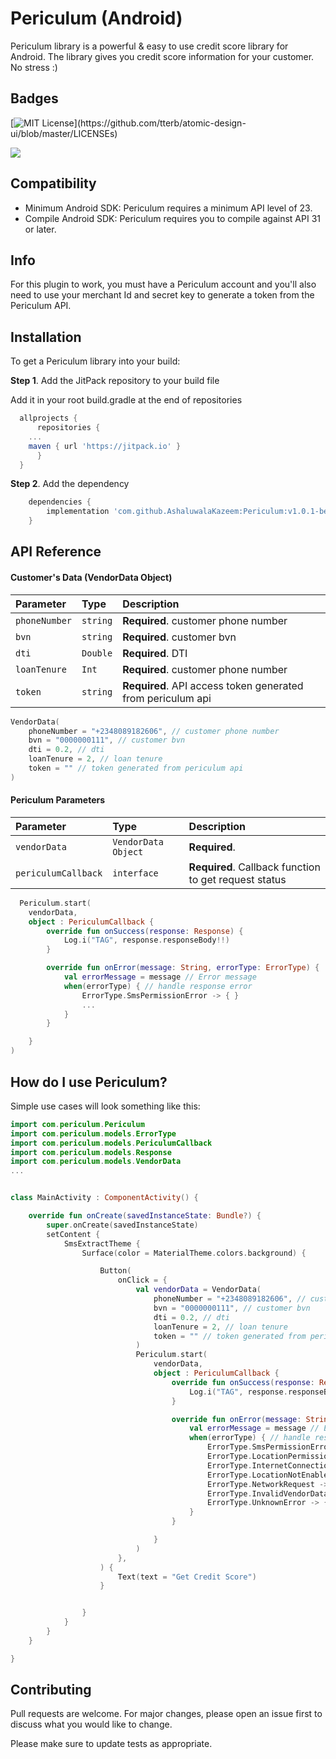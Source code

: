 
# Periculum (Android)

Periculum library is a powerful & easy to use credit score library for Android.
The library gives you credit score information for your customer. No stress :)


## Badges

[![MIT License](https://img.shields.io/apm/l/atomic-design-ui.svg?)](https://github.com/tterb/atomic-design-ui/blob/master/LICENSEs)

[![](https://jitpack.io/v/AshaluwalaKazeem/Periculum.svg)](https://jitpack.io/#AshaluwalaKazeem/Periculum)


## Compatibility

- Minimum Android SDK: Periculum requires a minimum API level of 23.
- Compile Android SDK: Periculum requires you to compile against API 31 or later.
## Info

For this plugin to work, you must have a Periculum account and you'll also 
need to use your merchant Id and secret key to generate a token from the 
Periculum API.


## Installation

To get a Periculum library into your build:

**Step 1**. Add the JitPack repository to your build file

Add it in your root build.gradle at the end of repositories

``` gradle
  allprojects {
      repositories {
	...
	maven { url 'https://jitpack.io' }
      }
  }
```

**Step 2**. Add the dependency

``` gradle
    dependencies {
        implementation 'com.github.AshaluwalaKazeem:Periculum:v1.0.1-beta'
    }
```


## API Reference

#### Customer's Data (VendorData Object)

| Parameter | Type     | Description                |
| :-------- | :------- | :------------------------- |
| `phoneNumber` | `string` | **Required**. customer phone number |
| `bvn` | `string` | **Required**. customer bvn |
| `dti` | `Double` | **Required**. DTI |
| `loanTenure` | `Int` | **Required**. customer phone number |
| `token` | `string` | **Required**. API access token generated from periculum api |


``` kotlin
VendorData(
    phoneNumber = "+2348089182606", // customer phone number
    bvn = "0000000111", // customer bvn
    dti = 0.2, // dti
    loanTenure = 2, // loan tenure
    token = "" // token generated from periculum api
)
```

#### Periculum Parameters

| Parameter | Type     | Description                       |
| :-------- | :------- | :-------------------------------- |
| `vendorData`      | `VendorData Object` | **Required**. |
| `periculumCallback`      | `interface` | **Required**. Callback function to get request status |



``` kotlin
  Periculum.start(
    vendorData,
    object : PericulumCallback {
        override fun onSuccess(response: Response) {
            Log.i("TAG", response.responseBody!!)
        }

        override fun onError(message: String, errorType: ErrorType) {
            val errorMessage = message // Error message
            when(errorType) { // handle response error
                ErrorType.SmsPermissionError -> { }
                ...
            }
        }

    }
)
```


## How do I use Periculum?

Simple use cases will look something like this:

``` kotlin
import com.periculum.Periculum
import com.periculum.models.ErrorType
import com.periculum.models.PericulumCallback
import com.periculum.models.Response
import com.periculum.models.VendorData
...


class MainActivity : ComponentActivity() {

    override fun onCreate(savedInstanceState: Bundle?) {
        super.onCreate(savedInstanceState)
        setContent {
            SmsExtractTheme {
                Surface(color = MaterialTheme.colors.background) {

                    Button(
                        onClick = {
                            val vendorData = VendorData(
                                phoneNumber = "+2348089182606", // customer phone number
                                bvn = "0000000111", // customer bvn
                                dti = 0.2, // dti
                                loanTenure = 2, // loan tenure
                                token = "" // token generated from periculum api
                            )
                            Periculum.start(
                                vendorData,
                                object : PericulumCallback {
                                    override fun onSuccess(response: Response) {
                                        Log.i("TAG", response.responseBody!!)
                                    }

                                    override fun onError(message: String, errorType: ErrorType) {
                                        val errorMessage = message // Error message
                                        when(errorType) { // handle response error
                                            ErrorType.SmsPermissionError -> { }
                                            ErrorType.LocationPermissionError -> { }
                                            ErrorType.InternetConnectionError -> { }
                                            ErrorType.LocationNotEnabledError -> { }
                                            ErrorType.NetworkRequest -> { }
                                            ErrorType.InvalidVendorData -> { }
                                            ErrorType.UnknownError -> { }
                                        }
                                    }

                                }
                            )
                        },
                    ) {
                        Text(text = "Get Credit Score")
                    }


                }
            }
        }
    }

}
```
## Contributing

Pull requests are welcome. For major changes, please open an issue first to discuss what you would like to change.

Please make sure to update tests as appropriate.

